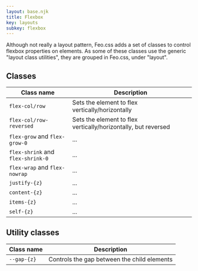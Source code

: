 ```yaml
---
layout: base.njk
title: Flexbox
key: layouts
subkey: flexbox
---
```


Although not really a layout pattern, Feo.css adds a set of classes to control flexbox properties on elements. As some of these classes use the generic "layout class utilities", they are grouped in Feo.css, under "layout".

## Classes

<div>
  <table>
    <thead><tr><th>Class name</th><th>Description</th></tr></thead>
    <tbody>
      <tr>
        <td><code>flex-col/row</code></td>
        <td>Sets the element to flex vertically/horizontally</td>
      </tr>
      <tr>
        <td><code>flex-col/row-reversed</code></td>
        <td>Sets the element to flex vertically/horizontally, but reversed</td>
      </tr>
      <tr>
        <td><code>flex-grow</code> and <code>flex-grow-0</code></td>
        <td>...</td>
      </tr>
      <tr>
        <td><code>flex-shrink</code> and <code>flex-shrink-0</code></td>
        <td>...</td>
      </tr>
      <tr>
        <td><code>flex-wrap</code> and <code>flex-nowrap</code></td>
        <td>...</td>
      </tr>
      <tr>
        <td><code>justify-{z}</code></td>
        <td>...</td>
      </tr>
      <tr>
        <td><code>content-{z}</code></td>
        <td>...</td>
      </tr>
      <tr>
        <td><code>items-{z}</code></td>
        <td>...</td>
      </tr>
      <tr>
        <td><code>self-{z}</code></td>
        <td>...</td>
      </tr>
    </tbody>
  </table>
</div>

## Utility classes

<div>
  <table>
    <thead>
      <tr><th>Class name</th><th>Description</th></tr>
    </thead>
    <tbody>
      <tr><td><code>--gap-{z}</code></td><td>Controls the gap between the child elements</td></tr>
    </tbody>
  </table>
</div>
